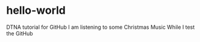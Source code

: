 # hello-world
DTNA tutorial for GitHub
I am listening to some Christmas Music
While I test the GitHub
